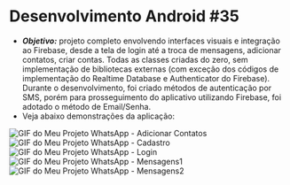 # Desenvolvimento Android #35
   * ***Objetivo:*** projeto completo envolvendo interfaces visuais e integração ao Firebase, desde a tela de login até a troca de mensagens, adicionar contatos, criar contas. Todas as classes criadas do zero, sem implementação de bibliotecas externas (com exceção dos códigos de implementação do Realtime Database e Authenticator do Firebase). Durante o desenvolvimento, foi criado métodos de autenticação por SMS, porém para prosseguimento do aplicativo utilizando Firebase, foi adotado o método de Email/Senha.
   * Veja abaixo demonstrações da aplicação:
<img align="left" src="Instalador/Add_Contatos.gif" alt="GIF do Meu Projeto WhatsApp - Adicionar Contatos">
<img align="left" src="Instalador/Cadastro.gif" alt="GIF do Meu Projeto WhatsApp - Cadastro">
<img align="left" src="Instalador/Login.gif" alt="GIF do Meu Projeto WhatsApp - Login">
<img align="left" src="Instalador/Mensagens1.gif" alt="GIF do Meu Projeto WhatsApp - Mensagens1">
<img align="left" src="Instalador/Mensagens2.gif" alt="GIF do Meu Projeto WhatsApp - Mensagens2">
